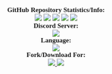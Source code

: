 <p align="center">
    <a style="font-size:15px;font-family:verdana"><b>GitHub Repository Statistics/Info:</b></a><br>
    <img src="https://img.shields.io/github/release/ByAlphas/Discord-Perm?label=Release&logo=files">
    <img src="https://img.shields.io/github/forks/ByAlphas/Discord-Perm?label=Forks&color=lime&logo=githubactions&logoColor=lime">
    <img src="https://img.shields.io/github/stars/ByAlphas/Discord-Perm?label=Stars&color=yellow&logo=reverbnation&logoColor=yellow">
    <img src="https://img.shields.io/github/license/ByAlphas/Discord-Perm?label=License&color=808080&logo=gitbook&logoColor=808080">
    <img src="https://img.shields.io/github/issues/ByAlphas/Discord-Perm?label=Issues&color=red&logo=ifixit&logoColor=red">
    <br>
    <a style="font-size:15px;font-family:verdana"><b>Discord Server:</b></a><br>
    <a href="https://discord.gg/bGNRZcnwWy">
        <img src="https://img.shields.io/discord/918611797194465280.svg?label=Discord%20Server:&logo=discord&color=5865F2"><br>
    </a>
    <a style="font-size:15px;font-family:verdana"><b>Language:</b></a><br>
    <img src="https://img.shields.io/badge/JavaScript-100000?label=Made%20with:&style=flat&logo=javascript&color=yellow">
    <br>
    <a style="font-size:15px;font-family:verdana"><b>Fork/Download For:</b></a><br>
    <a href="https://replit.com/github/ByAlphas/Discord-Perm">
        <img src="https://img.shields.io/badge/Repl.it-100000?label=Fork%20on:&style=flat&logo=replit&color=808080&logoColor=white">
    </a>
    <a href="https://github.com/ByAlphas/Discord-Perm">
        <img src="https://img.shields.io/badge/GitHub-100000?label=Fork%20on:&style=flat&logo=github&color=808080">
    </a>
</p>
